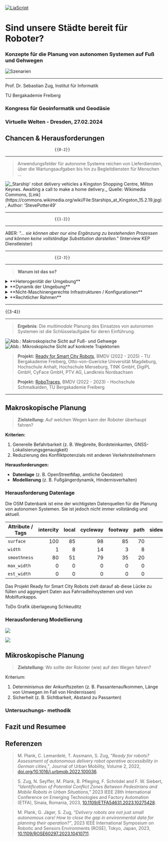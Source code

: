 <!--
author:   Sebastian Zug; André Dietrich

email:    sebastian.zug@informatik.tu-freiberg.de

version:  0.0.1

language: en

narrator: UK English Female

icon:     https://media.aubi-plus.com/institution/thumbnail/3f3de48-technische-universitaet-bergakademie-freiberg-logo.jpg

link:     style.css

-->

[![LiaScript](https://raw.githubusercontent.com/LiaScript/LiaScript/master/badges/course.svg)](https://liascript.github.io/course/?https://raw.githubusercontent.com/Cross-Lab-Project/presentations/main/GeCon_2023_Keynote/CrossLab_GeCon2023.md)


# Sind unsere Städte bereit für Roboter?

<h3>Konzepte für die Planung von autonomen Systemen auf Fuß und Gehwegen</h3>

![Szenarien](./images/Roboter_trifft_Menschen.jpg "Abb.: TUBAF Roboter im Stadtzentrum von Freiberg")

---

<div class="left">

Prof. Dr. Sebastian Zug, Institut für Informatik

TU Bergakademie Freiberg

</div>

<div class="right">

### Kongress für Geoinformatik und Geodäsie

### Virtuelle Welten - Dresden, 27.02.2024

</div>


## Chancen & Herausforderungen 

                          {{0-2}}
***********************************************************

> Anwendungsfelder für autonome Systeme reichen von Lieferdiensten, über die Wartungsaufgaben bis hin zu Begleitdiensten für Menschen ...

![](https://upload.wikimedia.org/wikipedia/commons/thumb/4/4c/Starships_at_Kingston_15.2.19.jpg/800px-Starships_at_Kingston_15.2.19.jpg?20190220172050 "_Starship' robot delivery vehicles a Kingston Shopping Centre, Milton Keynes. Awaiting a call to make a home delivery._ Quelle: Wikimedia Commons, [Link](https://commons.wikimedia.org/wiki/File:Starships_at_Kingston_15.2.19.jpg), Author: 'StevePotter49'")

***********************************************************

                          {{1-2}}
***********************************************************

ABER: _"... sie können aber nur eine Ergänzung zu bestehenden Prozessen und können keine vollständige Substitution darstellen."_ (Interview KEP Dienstleister)


***********************************************************

                          {{2-3}}
***********************************************************

> __Warum ist das so?__

<details>
<summary>**Heterogenität der Umgebung**</summary>

<div class="left">

![](./images/Claudi_in_snow.jpg "Abb.: TUBAF Roboter im Stadtzentrum von Freiberg")

</div>

<div class="right">

+ Wegbreiten und -untergründe
+ variierende Bordsteinkanten
+ Hindernisse wie Treppen, Poller, Cafe-Tische etc.
+ Anstiege und Gefälle

__Bild einer Karte einfügen!__

</div>
</details>

<details>
<summary>**Dynamik der Umgebung**</summary>

<div class="left">

![](./images/Obstacle.jpg "Abb.: Plötzliche Hindernisse auf dem Gehweg")

</div>

<div class="right">

+ Passanten, Radfahrerinnen, Tiere
+ Kinderwägen, Rollatoren, Rollstühle
+ Baustellen, Veranstaltungen, Märkte

</div>
</details>

<details>
<summary>**Nicht-Maschinengerechte Infrastrukturen / Konfigurationen**</summary>

<div class="left">

![](./images/Traffic_lights_from_robot.jpg "Abb.: Roboterperspektive auf eine Fußgängerampel")

</div>

<div class="right">

+ Ampelanlagen
+ fehlende Einsehbarkeit von Situation wegen der geringen Bauhöhe
+ lokal schwierige Beleuchtungssituationen

</div>

</details>

<details>
<summary>**Rechtlicher Rahmen**</summary>

+ Gesetz über das autonome Fahren 
+ 

</details>

***********************************************************

{{3-4}}
***********************************************************

> __Ergebnis__: Die _multimodale_ Planung des Einsatzes von autonomen Systemen ist die Schlüsselaufgabe für deren Einführung.

![](./images/MakroskopischeSicht_Dresden.jpg "Abb.: Makroskopische Sicht auf Fuß- und Gehwege")
![](./images/MirkoskopischeSicht.jpg "Abb.: Mikroskopische Sicht auf konkrete Trajektorien")

<!-- class="highlight" -->
> __Projekt:__
> [Ready for Smart City Robots](https://bmdv.bund.de/SharedDocs/DE/Artikel/DG/mfund-projekte/r4r.html), BMDV (2022 - 2025) - TU Bergakademie Freiberg, Otto-von-Guericke Universität Magdeburg, Hochschule Anhalt, Hochschule Merseburg, TINK GmbH, DigiPL GmbH, CyFace GmbH, PTV AG, Landkreis Nordsachsen

<!-- class="highlight" -->
> __Projekt:__
> [RoboTraces](https://bmdv.bund.de/SharedDocs/DE/Artikel/DG/mfund-projekte/robotraces.html), BMDV (2022 - 2023) - Hochschule Schmalkalden, TU Bergakademie Freiberg

***********************************************************

## Makroskopische Planung

> __Zielstellung:__ Auf welchen Wegen kann der Roboter überhaupt fahren?

<div class="left">

__Kriterien:__ 

1. Generelle Befahrbarkeit (z. B. Wegbreite, Bordsteinkanten, GNSS-Lokalisierungsgenauigkeit)
2. Reduzierung des Konfliktpotenzials mit anderen Verkehrsteilnehmern

</div>

<div class="right">

__Herausforderungen:__

+ __Datenlage__ (z. B. OpenStreetMap, amtliche Geodaten)
+ __Modellierung__ (z. B. Fußgängerdynamik, Hindernisverhalten)

</div>

### Herausforderung Datenlage 

Die OSM Datenbank ist eine der wichtigsten Datenquellen für die Planung von autonomen Systemen. Sie ist jedoch nicht immer vollständig und aktuell.

<!-- data-type="none" -->
| Attribute / Tags | intercity | local | cycleway | footway | path | sidewalk | bicycle |
| ---------------- | --------: | ----: | -------: | ------: | ---: | -------: | ------: |
| `surface`        |       100 |    85 |       98 |      85 |   70 |       88 |      86 |
| `width`          |         1 |     8 |       14 |       3 |    8 |        5 |       7 |
| `smoothness`     |        80 |    51 |       79 |      35 |   20 |       48 |      49 |
| `max_width`      |         0 |     0 |        0 |       0 |    0 |        0 |       0 |
| `est_width`      |         0 |     0 |        0 |       0 |    0 |        0 |       0 |

Das Projekt Ready for Smart City Robots zielt darauf ab diese Lücke zu füllen und aggregiert Daten aus Fahrradleihsystemen und von Mobilfunkapps.

ToDo Grafik überlageung Schkeuditz




### Herausforderung Modellierung 
 ![](./images/Kritische_Pfade_in_Freiberg.jpg)

 ![](./images/Sichtlinien_in_freiberg.jpg)


## Mikroskopische Planung

> __Zielstellung:__ Wo sollte der Roboter (wie) auf den Wegen fahren?

Kriterium: 

1. Determinismus der Ankunftszeiten (z. B. Passantenaufkommen, Länge von Umwegen im Fall von Hindernissen)
2. Sicherheit (z. B. Sichtbarkeit, Abstand zu Passanten)

### Untersuchungs- methodik

## Fazit und Resumee


## Referenzen

<!-- class="reference" -->
> M. Plank, C. Lemardelé, T. Assmann, S. Zug, _"Ready for robots? Assessment of autonomous delivery robot operative accessibility in German cities,"_, Journal of Urban Mobility, Volume 2, 2022, [doi.org/10.1016/j.urbmob.2022.100036](https://www.sciencedirect.com/science/article/pii/S2667091722000243).

<!-- class="reference" -->
> S. Zug, N. Seyffer, M. Plank, B. Pfleging, F. Schrödel and F. W. Siebert, _"Identification of Potential Conflict Zones Between Pedestrians and Mobile Robots in Urban Situations,"_ 2023 IEEE 28th International Conference on Emerging Technologies and Factory Automation (ETFA), Sinaia, Romania, 2023, [10.1109/ETFA54631.2023.10275428](https://ieeexplore.ieee.org/document/10275428).


<!-- class="reference" -->
> M. Plank, G. Jäger, S. Zug, _"Delivery robots are not just small autonomous cars! How to close the gap in environmental data for planning their operation?"_, 2023 IEEE International Symposium on Robotic and Sensors Environments (ROSE), Tokyo, Japan, 2023, [10.1109/ROSE60297.2023.10410711](https://ieeexplore.ieee.org/document/10410711).

